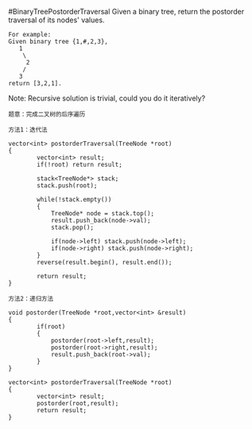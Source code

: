 #BinaryTreePostorderTraversal
Given a binary tree, return the postorder traversal of its nodes' values.

```
For example:
Given binary tree {1,#,2,3},
   1
    \
     2
    /
   3
return [3,2,1].

```
Note: Recursive solution is trivial, could you do it iteratively?



```
题意：完成二叉树的后序遍历

方法1：迭代法

vector<int> postorderTraversal(TreeNode *root)
{
        vector<int> result;
        if(!root) return result;

        stack<TreeNode*> stack;
        stack.push(root);

        while(!stack.empty())
        {
            TreeNode* node = stack.top();
            result.push_back(node->val);
            stack.pop();

            if(node->left) stack.push(node->left);
            if(node->right) stack.push(node->right);
        }
        reverse(result.begin(), result.end());

        return result;
}

方法2：递归方法

void postorder(TreeNode *root,vector<int> &result)
{
        if(root)
        {
            postorder(root->left,result);
            postorder(root->right,result);
            result.push_back(root->val);
        }
}

vector<int> postorderTraversal(TreeNode *root)
{
        vector<int> result;
        postorder(root,result);
        return result;
}
```